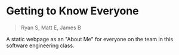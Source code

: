 # Getting to Know Everyone
> Ryan S, Matt E, James B

A static webpage as an "About Me" for everyone on the team in this software engineering class.
